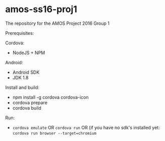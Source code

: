 # amos-ss16-proj1
The repository for the AMOS Project 2016 Group 1

Prerequisites:

Cordova:
- NodeJS + NPM

Android:
- Android SDK
- JDK 1.8

Install and build:

- npm install -g cordova cordova-icon
- cordova prepare
- cordova build

Run:

- `cordova emulate` OR `cordova run` OR (if you have no sdk's installed yet: `cordova run browser --target=chromium`

